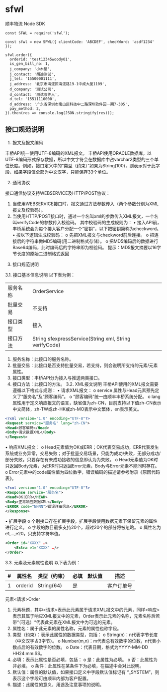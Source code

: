 # sfwl
顺丰物流 Node SDK

```JS
const SFWL = require('sfwl');

const sfwl = new SFWL({ clientCode: 'ABCDEF', checkWord: 'asdf1234' });

sfwl.order({
  orderid: 'test12345woody01',
  is_gen_bill_no: 1,
  j_company: '小木屋',
  j_contact: '胡迪测试',
  j_tel: '15500001111',
  j_address: '北京市海淀区海淀路19-1中成大厦1109',
  d_company: '测试公司',
  d_contact: '测试收件人',
  d_tel: '15511110000',
  d_address: '广东省深圳市南山区科技中二路深圳软件园一期7-305',
  pay_method: 2,
}).then(res => console.log(JSON.stringify(res)));
```

## 接口规范说明

1. 报文及报文编码

丰桥API统一使用UTF-8编码的XML报文。
丰桥API使用ORACLE数据库，以UTF-8编码形式保存数据，所以中文字符会在数据库中占varchar2类型的三个单位长度。例如，接口定义中的“类型（约束）”如果为String(100)，则表示对于此字段，如果字段值全部为中文汉字，只能保存33个单位。

2. 通讯协议

接口通信协议支持WEBSERVICE及HTTP/POST协议：
1) 当使用WEBSERVICE接口时，报文通过方法参数传入（两个参数分别为XML报文及校验码）。
2) 当使用HTTP/POST接口时，通过一个名叫xml的参数传入XML报文，一个名叫verifyCode的参数传入校验码。
其中校验码的生成规则为：
• 接入API前，丰桥系统会为每个接入客户分配一个“密钥”，以下把密钥简称为checkword。
• 按以下逻辑生成校验码：
o 先把XML报文与checkword前后连接。
o 把连接后的字符串做MD5编码(用二进制格式存储）。
o 把MD5编码后的数据进行Base64编码，此时编码后的字符串即为校验码。
提示：MD5报文摘要以16字节长度的原始二进制格式返回

3. 接口规范说明

3.1. 接口基本信息说明
以下表为例：

|  |  |
| --- | --- |
| 服务名称 | OrderService |
| 批量交易 | 不支持  |
| 接口类型 | 接入 |
| 接口方法 | String sfexpressService(String xml, String verifyCode) |

1) 服务名称：此接口的服务名称。
2) 批量交易：此接口是否支持批量交易，若支持，则会说明所支持的元素/元素属性。
3) 接口类型：丰桥API分为接入与推送两类接口。
4) 接口方法：此接口的方法。
3.2. XML报文说明
丰桥API使用的XML报文需要遵循以下格式与规则：
• 请求XML报文：
o service 属性与Head元素预先定义了“服务名”及“顾客编码”。
o “顾客编码”统一由顺丰丰桥系统分配。
o lang属性用于定义响应报文的语言，缺省值为zh-CN，目前支持以下值zh-CN表示中文简体，zh-TW或zh-HK或zh-MO表示中文繁体，en表示英文。

```XML
<?xml version="1.0" encoding="UTF-8"?>
<Request service="服务名" lang="zh-CN">
<Head>顾客编码</Head>
<Body>请求数据XML</Body>
</Request>
```

• 响应XML报文：
o Head元素值为OK或ERR；OK代表交易成功，ERR代表发生系统或业务异常，交易失败；对于批量交易场景，只能为成功/失败，无部分成功/部分失败，只要存在有未成功接收的信息即认为为失败。
o Head元素值为OK时只返回Body元素，为ERR时只返回Error元素，Body与Error元素不能同时存在。
o Error元素中的code属性值为四位数字，错误编码的描述请参考附录《原因代码表》。

```XML
<?xml version="1.0" encoding="UTF-8"?>
<Response service="服务名">
<Head>OK|ERR</HEAD>
<Body>正常响应数据XML</Body>
<ERROR code="NNNN">错误详细信息</ERROR>
</Response>
```

• 扩展字段
o 个别接口存在扩展字段，扩展字段使用数据元素下保留元素<Extra>的属性进行定义。
o 字段的数目最多支持20个，超过20个的部分将被忽略。
o 属性名为e1,…,e20，只支持字符串值。

```XML
<Order id="XXXX" …>
    <Extra e1="XXXX" …/>
</Order>
```

3.3. 元素及元素属性说明
以下表为例：

| # | 属性名 | 类型（约束） | 必填 | 默认值 | 描述 |
| --- | --- | --- | --- | --- | --- |
| 1 | orderid | String(64) | 是 |  | 客户订单号 |

元素<请求>Order

1) 元素标题，其中<请求>表示此元素属于请求XML报文中的元素，同样<响应>表示其属于响应XML报文中的元素，Order表示此元素的名称，元素名称后若带“（可选）“代表此元素在XML报文中为可选的元素。
2) 属性名：属于此元素的属性名称，元素的属性也称字段。
3) 类型（约束）：表示此属性的数据类型，包括：
o String(n)：n代表字节长度（中文汉字占3字节）。
o Number(m,n)：m代表总有效数字的位数，n代表小数点后的有效数字的位数。
o Date：代表日期，格式为YYYY-MM-DD HH24:mm:SS。
4) 必填：表示此属性是否必填，包括：
o 是：此属性为必填。
o 否：此属性为非必填。
o 条件：此属性在某条件下为必填，在描述中会对此说明。
5) 默认值：属性的默认值，如果接口定义中字段默认值标记有 “_SYSTEM”，则表示这个字段可由顺丰内部为客户配置。
6) 描述：此属性的意义，用途及注意事项的说明。
